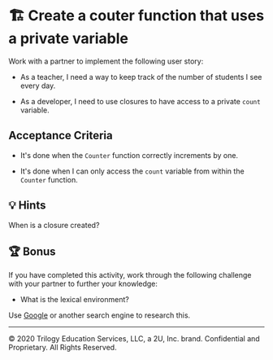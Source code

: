 # 🏗️ Create a couter function that uses a private variable

Work with a partner to implement the following user story:

* As a teacher, I need a way to keep track of the number of students I see every day.

* As a developer, I need to use closures to have access to a private `count` variable.

## Acceptance Criteria

* It's done when the `Counter` function correctly increments by one.

* It's done when I can only access the `count` variable from within the `Counter` function.

## 💡 Hints

When is a closure created? 

## 🏆 Bonus

If you have completed this activity, work through the following challenge with your partner to further your knowledge:

* What is the lexical environment? 

Use [Google](https://www.google.com) or another search engine to research this.

---
© 2020 Trilogy Education Services, LLC, a 2U, Inc. brand. Confidential and Proprietary. All Rights Reserved.